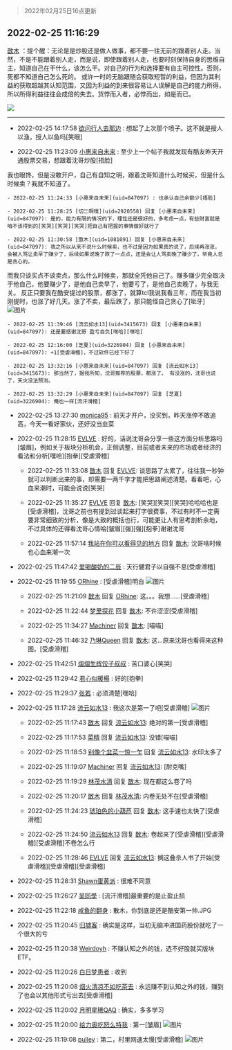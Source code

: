 > 2022年02月25日16点更新
<link rel="stylesheet" href="https://cdn.jsdelivr.net/gh/taotie6/sampleJSON@main/css/photo_show.css">
<meta name="referrer" content="no-referrer" />


 ## 2022-02-25 11:16:29 

 [㪚木](https://www.coolapk.com/feed/33807728?shareKey=Njk2YWYwNDZiNGVmNjIxODU0Njg~) ：提个醒：无论是是炒股还是做人做事，都不要一往无前的跟着别人走。当然，不是不能跟着别人走，而是说，即使跟着别人走，也要时刻保持自身的思维自主，知道自己在干什么，该怎么干。对自己的行为和选择要有自主可控性。否则，死都不知道自己怎么死的。
或许一时的无脑跟随会获取短暂的利益<!--break-->，但因为其利益的获取超越其认知范围，又因为利益的到来很容易让人误解是自己的能力所得，所以所得利益往往会成倍的失去。货悖而入者，必悖而出，如是而已。 

<div class="album">
<img class="img-item" src="https://image.coolapk.com/feed/2019/0412/17/1081091_1555060673_5592@400x225.gif" />
</div>

 ------- 

- 2022-02-25 14:17:58 [欲问行人去那边](uid=826969) : 想起了上次那个喷子。这不就是授人以渔，授人以鱼吗[笑眼] 

- 2022-02-25 11:23:09 [小惠来自未来](uid=847097) : 至少上一个帖子我就发现有酷友昨天开通股票交易，想跟着沈哥炒股[捂脸]

我也眼馋，但是没敢开户，自己有自知之明，跟着沈哥知道什么时候买，但是什么时候卖？我就不知道了。 

    - 2022-02-25 11:24:33 [小惠来自未来](uid=847097) : 也承认自己余额少[捂脸] 

    - 2022-02-25 11:28:25 [切二啊噗](uid=2920558) 回复 [小惠来自未来](uid=847097): 是的，能力有限的情况的下，理性还是很好的，多考虑一点，有些财富就是咱不该得到的[笑哭][笑哭][笑哭]把自己有把握的事情做好就行了 

    - 2022-02-25 11:30:58 [㪚木](uid=1081091) 回复 [小惠来自未来](uid=847097): 我之所以从来不说什么时候卖，也不过是因为如果真的说了，后续再涨涨，会被人骂让卖早了赚少了，后续如果说晚了跌了一点点，还是会让人骂卖晚了赚少了。毕竟人总是贪心的。
而我只谈买点不谈卖点，那么什么时候卖，那就全凭他自己了。赚多赚少完全取决于他自己，他要赚少了，是他自己卖早了，他要亏了<!--break-->，是他自己卖晚了，与我无关。
反正只要我在酷安提过的股票，都涨了，就算tcl我说我看三年，而在我当初刚提时，也涨了好几天。涨了不卖，最后跌了，那只能怪自己贪心了[呲牙] ![图片](https://image.coolapk.com/feed/2019/0321/17/1081091_1553161535_7781@351x218.gif)

    - 2022-02-25 11:39:46 [流云如水13](uid=3415673) 回复 [小惠来自未来](uid=847097): 还是要感谢沈哥 盈亏自负[嘿哈][嘿哈] 

    - 2022-02-25 12:16:00 [芝夏](uid=3226904) 回复 [小惠来自未来](uid=847097): +1[受虐滑稽]，不过软件已经下好了 

    - 2022-02-25 13:32:16 [小惠来自未来](uid=847097) 回复 [流云如水13](uid=3415673): 那当然了，据我所知，沈哥推荐的股票，都涨了。 有没涨的，沈哥也说了，天灾没法预测。 

    - 2022-02-25 13:32:29 [小惠来自未来](uid=847097) 回复 [芝夏](uid=3226904): 俺也一样[流汗滑稽] 

- 2022-02-25 13:27:30 [monica95](uid=2439279) : 前天才开户，没买到，昨天涨停不敢追高，今天一看好家伙，还好没当韭菜 

- 2022-02-25 11:28:15 [EVLVE](uid=624501) : 好的，话说沈哥会分享一些这方面分析思路吗[皱眉]，例如关于板块分析机会，正侧调整，目前或者未来的市场或者经济的看法和分析[嘿哈][抱拳][受虐滑稽] 

    - 2022-02-25 11:33:08 [㪚木](uid=1081091) 回复 [EVLVE](uid=624501): 谈思路了太累了，往往我一秒钟就可以判断出来的事，却需要一两千字才能把思路阐述清楚。看看吧，心血来潮时，可能会说说[笑哭] 

    - 2022-02-25 11:35:27 [EVLVE](uid=624501) 回复 [㪚木](uid=1081091): [笑哭][笑哭][笑哭]哈哈哈也是[受虐滑稽]，沈哥之前也有提到过谈起来打字很费事，不过有时不一定需要非常细致的分析，像是大致的概括也行，可能更让人有思考剖析余地，不过具体的还得看沈哥心情哈[皱眉][强][强][抱拳]谢谢沈哥 

    - 2022-02-25 11:57:14 [我站在你可以看得见的地方](uid=1262232) 回复 [㪚木](uid=1081091): 沈哥啥时候也心血来潮一次 

- 2022-02-25 11:47:42 [爱喝酸奶的二辰](uid=3820286) : 天行健君子以自强不息[受虐滑稽] 

- 2022-02-25 11:19:55 [ORhine](uid=3247844) : [受虐滑稽]明白 ![图片](https://image.coolapk.com/feed/2022/0225/11/3247844_092708e9_9194_454_825@750x450.jpeg)

    - 2022-02-25 11:21:09 [㪚木](uid=1081091) 回复 [ORhine](uid=3247844): 这。。。我想……[受虐滑稽] 

    - 2022-02-25 11:22:44 [梦里探花](uid=836750) 回复 [㪚木](uid=1081091): 不许涩涩[受虐滑稽] 

    - 2022-02-25 11:34:27 [Machiner](uid=3114536) 回复 [㪚木](uid=1081091): [喵喵] 

    - 2022-02-25 11:46:32 [乃琳Queen](uid=2370903) 回复 [㪚木](uid=1081091): 这…原来沈哥也看得来这种图。[受虐滑稽] 

- 2022-02-25 11:42:51 [熠熠生辉饺子叔叔](uid=2476035) : 苦口婆心[笑哭] 

- 2022-02-25 11:29:42 [君心似暖楊](uid=3303409) : 好的[抱拳] 

- 2022-02-25 11:29:37 [张若](uid=996034) : 必须清楚[嘿哈] 

- 2022-02-25 11:17:28 [流云如水13](uid=3415673) : 我这次是第一了吧[受虐滑稽] ![图片](https://image.coolapk.com/feed/2022/0225/11/3415673_37e00cce_9047_3794_345@828x542.jpeg)

    - 2022-02-25 11:17:43 [㪚木](uid=1081091) 回复 [流云如水13](uid=3415673): 绝对的第一[受虐滑稽] 

    - 2022-02-25 11:17:53 [菜精](uid=2075001) 回复 [流云如水13](uid=3415673): 没错[喵喵] 

    - 2022-02-25 11:18:53 [别像个韭菜一惊一乍](uid=824256) 回复 [流云如水13](uid=3415673): 水印太多了 

    - 2022-02-25 11:19:07 [Machiner](uid=3114536) 回复 [流云如水13](uid=3415673): [耐克嘴] 

    - 2022-02-25 11:19:29 [林茂水清](uid=2077614) 回复 [㪚木](uid=1081091): 现在都这么卷了吗 

    - 2022-02-25 11:20:17 [㪚木](uid=1081091) 回复 [林茂水清](uid=2077614): 内卷无处不在[受虐滑稽] 

    - 2022-02-25 11:24:23 [琥珀色的小葫芦](uid=3670859) 回复 [㪚木](uid=1081091): 这手速也太快了[受虐滑稽] 

    - 2022-02-25 11:24:50 [流云如水13](uid=3415673) 回复 [㪚木](uid=1081091): 卷起来了[受虐滑稽][受虐滑稽][受虐滑稽]不卷怎么行 

    - 2022-02-25 11:28:46 [EVLVE](uid=624501) 回复 [流云如水13](uid=3415673): 搁这叠杀人书了开始[受虐滑稽][受虐滑稽][受虐滑稽] 

- 2022-02-25 11:28:31 [Shawn蛋黄派](uid=2642278) : 很难不同意 

- 2022-02-25 11:26:27 [吴同學](uid=1320218) : [流汗滑稽]最重要的是止盈止损 

- 2022-02-25 11:22:18 [咸鱼的翻身](uid=3945270) : 散木，你到底是还是酷安第一帅.JPG 

- 2022-02-25 11:20:45 [归墟客](uid=3287587) : 确实是这样，当初无脑冲进国药股份就吃了一个很大的亏 

- 2022-02-25 11:20:38 [Weirdoyh](uid=832178) : 不赚认知之外的钱，选不好股就买版块ETF。 

- 2022-02-25 11:20:26 [白日梦患者](uid=533502) : 收到 

- 2022-02-25 11:20:08 [烟火清凉不如吃茶去](uid=4279524) : 永远赚不到认知之外的钱，赚到了也会以其他形式亏出去[受虐滑稽] 

- 2022-02-25 11:20:02 [月明星稀QAQ](uid=1984034) : 确实，多多学习 

- 2022-02-25 11:20:00 [给力奥吃怒么特我](uid=3878354) : 第一[皱眉] ![图片](https://image.coolapk.com/feed/2022/0225/11/3878354_807fa6df_9199_1977_287@964x1044.jpeg)

- 2022-02-25 11:19:08 [pulley](uid=391132) : 第二，村里网速太慢[受虐滑稽] ![图片](https://image.coolapk.com/feed/2022/0223/23/391132_5148e162_1241_9915_530@1140x746.jpeg)

